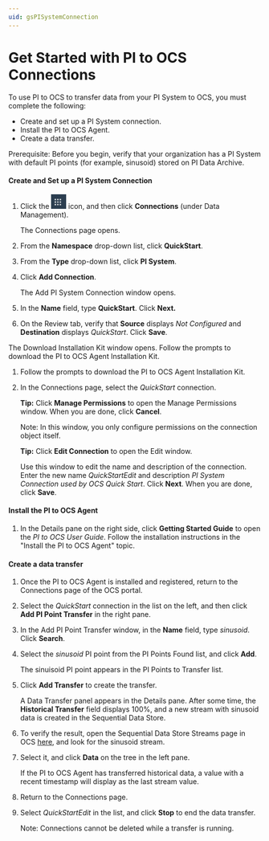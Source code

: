 ```yaml
---
uid: gsPISystemConnection
---
```


# Get Started with PI to OCS Connections

<!-- Talk to Vicki about where to put PI System best practices and link to it. -->

To use PI to OCS to transfer data from your PI System to OCS, you must complete the following:

- Create and set up a PI System connection.
- Install the PI to OCS Agent.
- Create a data transfer.

Prerequisite: Before you begin, verify that your organization has a PI System with default PI points (for example, sinusoid) stored on PI Data Archive.

#### Create and Set up a PI System Connection

1.  Click the ![Menu icon](images\menu-icon.png) icon, and then click **Connections** (under Data Management).

    The Connections page opens.

1.  From the **Namespace** drop-down list, click **QuickStart**.

1.  From the **Type** drop-down list, click **PI System**.

1.  Click **Add Connection**.

    The Add PI System Connection window opens.

1.  In the **Name** field, type **QuickStart**. Click **Next.**

1.  On the Review tab, verify that **Source** displays _Not Configured_ and **Destination** displays _QuickStart_. Click **Save**.

The Download Installation Kit window opens. Follow the prompts to download the PI to OCS Agent Installation Kit.

1.  Follow the prompts to download the PI to OCS Agent Installation Kit.

2.  In the Connections page, select the _QuickStart_ connection.

    **Tip:** Click **Manage Permissions** to open the Manage Permissions window. When you are done, click **Cancel**.

    Note: In this window, you only configure permissions on the connection object itself.

    **Tip:** Click **Edit Connection** to open the Edit window.

    Use this window to edit the name and description of the connection. Enter the new name _QuickStartEdit_ and description _PI System Connection used by OCS Quick Start_. Click **Next**. When you are done, click **Save**.

#### Install the PI to OCS Agent

1. In the Details pane on the right side, click **Getting Started Guide** to open the _PI to OCS User Guide_. Follow the installation instructions in the "Install the PI to OCS Agent" topic.

#### Create a data transfer

1.  Once the PI to OCS Agent is installed and registered, return to the Connections page of the OCS portal.
2.  Select the _QuickStart_ connection in the list on the left, and then click **Add PI Point Transfer** in the right pane.
3.  In the Add PI Point Transfer window, in the **Name** field, type _sinusoid_. Click **Search**.
4.  Select the _sinusoid_ PI point from the PI Points Found list, and click **Add**.

    The sinuisoid PI point appears in the PI Points to Transfer list.

5.  Click **Add Transfer** to create the transfer.

    A Data Transfer panel appears in the Details pane. After some time, the **Historical Transfer** field displays 100%, and a new stream with sinusoid data is created in the Sequential Data Store.

6.  To verify the result, open the Sequential Data Store Streams page in OCS
    [here](https://cloud.osisoft.com/data/streams), and look for the sinusoid stream.

7.  Select it, and click **Data** on the tree in the left pane.

    If the PI to OCS Agent has transferred historical data, a value with a recent timestamp will display as the last stream value.

8.  Return to the Connections page.

9.  Select _QuickStartEdit_ in the list, and click **Stop** to end the data transfer.

    Note: Connections cannot be deleted while a transfer is running.
